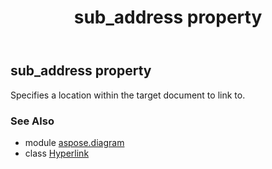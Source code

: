 ﻿---
title: sub_address property
second_title: Aspose.Diagram for Python via .NET API References
description: 
type: docs
weight: 150
url: /python-net/aspose.diagram/hyperlink/sub_address/
is_root: false
---

## sub_address property


Specifies a location within the target document to link to.

### See Also
* module [aspose.diagram](../../)
* class [Hyperlink](/diagram/python-net/aspose.diagram/hyperlink)
